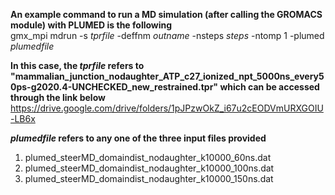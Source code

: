 **An example command to run a MD simulation (after calling the GROMACS module) with PLUMED is the following**\
gmx_mpi mdrun -s $tprfile$ -deffnm $outname$ -nsteps $steps$ -ntomp 1 -plumed $plumedfile$

**In this case, the $tprfile$ refers to "mammalian_junction_nodaughter_ATP_c27_ionized_npt_5000ns_every50ps-g2020.4-UNCHECKED_new_restrained.tpr" which can be accessed through the link below**
https://drive.google.com/drive/folders/1pJPzwOkZ_i67u2cEODVmURXGOIU-LB6x

**$plumedfile$ refers to any one of the three input files provided**
1) plumed_steerMD_domaindist_nodaughter_k10000_60ns.dat
2) plumed_steerMD_domaindist_nodaughter_k10000_100ns.dat
3) plumed_steerMD_domaindist_nodaughter_k10000_150ns.dat
